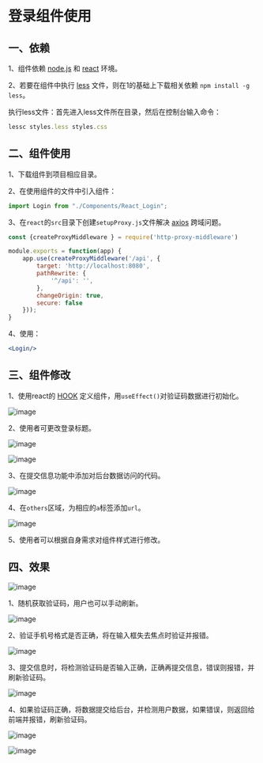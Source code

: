 # 登录组件使用

## 一、依赖

1、组件依赖 [node.js](http://nodejs.cn/learn) 和 [react](https://react.docschina.org/) 环境。

2、若要在组件中执行 [less](https://less.bootcss.com/) 文件，则在1的基础上下载相关依赖 `npm install -g less`。

执行less文件：首先进入less文件所在目录，然后在控制台输入命令：

```js
lessc styles.less styles.css
```

## 二、组件使用

1、下载组件到项目相应目录。

2、在使用组件的文件中引入组件：

```jsx
import Login from "./Components/React_Login";
```

3、在`react`的`src`目录下创建`setupProxy.js`文件解决 [axios](http://www.axios-js.com/zh-cn/docs/) 跨域问题。
```jsx
const {createProxyMiddleware } = require('http-proxy-middleware')

module.exports = function(app) {
    app.use(createProxyMiddleware('/api', {
        target: 'http://localhost:8080',
        pathRewrite: {
            '^/api': '',
        },
        changeOrigin: true,
        secure: false
    }));
}
```

4、使用：

```jsx
<Login/>
```

## 三、组件修改

1、使用react的 [HOOK](https://react.docschina.org/docs/hooks-intro.html) 定义组件，用`useEffect()`对验证码数据进行初始化。

![image](https://user-images.githubusercontent.com/84628055/142563813-54891b71-bd97-4b80-965c-21470b0aa68a.png)

2、使用者可更改登录标题。

![image](https://user-images.githubusercontent.com/84628055/142564963-1fa69beb-7ba5-4d95-b055-7dafaca5b544.png)

![image](https://user-images.githubusercontent.com/84628055/142564984-98c52ef7-64e8-4a41-b96e-7c34e8f932d5.png)

3、在提交信息功能中添加对后台数据访问的代码。

![image](https://user-images.githubusercontent.com/84628055/142563850-518372ab-ddc6-4eb1-a91d-873f9eb47b30.png)

4、在`others`区域，为相应的`a`标签添加`url`。

![image](https://user-images.githubusercontent.com/84628055/142563865-37e4768a-c362-4d3e-a3de-e9e906e6d15a.png)

5、使用者可以根据自身需求对组件样式进行修改。

## 四、效果

![image](https://user-images.githubusercontent.com/84628055/142565145-dbad1d43-228a-4450-9080-248029cc1bf0.png)

1、随机获取验证码，用户也可以手动刷新。

![image](https://user-images.githubusercontent.com/84628055/142563956-0300a081-bf03-41b6-8892-84efe63334b9.png)

2、验证手机号格式是否正确，将在输入框失去焦点时验证并报错。

![image](https://user-images.githubusercontent.com/84628055/142564464-c414d85a-96cc-4e12-b5f8-7d361e3fbb67.png)

3、提交信息时，将检测验证码是否输入正确，正确再提交信息，错误则报错，并刷新验证码。

![image](https://user-images.githubusercontent.com/84628055/142564586-8d05a4e6-a03a-4217-a377-93e290370386.png)

4、如果验证码正确，将数据提交给后台，并检测用户数据，如果错误，则返回给前端并报错，刷新验证码。

![image](https://user-images.githubusercontent.com/84628055/142564767-7e4019bf-7603-4edd-85dd-269ababc83fb.png)

![image](https://user-images.githubusercontent.com/84628055/142564826-385f65d6-23b8-44d8-be7e-bc9356f659ae.png)
